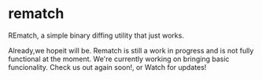 # rematch

REmatch, a simple binary diffing utility that just works. 

Already,we hopeit will be. Rematch is still a work in progress and is not fully functional at the moment.
We're currently working on bringing basic funcionality. Check us out again soon!, or Watch for updates!
